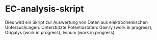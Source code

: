 # EC-analysis-skript
Dies wird ein Skript zur Auswertung von Daten aus elektrochemischen Untersuchungen.
Unterstützte Potentiostaten: Gamry (work in progress), Origalys (work in progress), Ivinum (work in progress)

